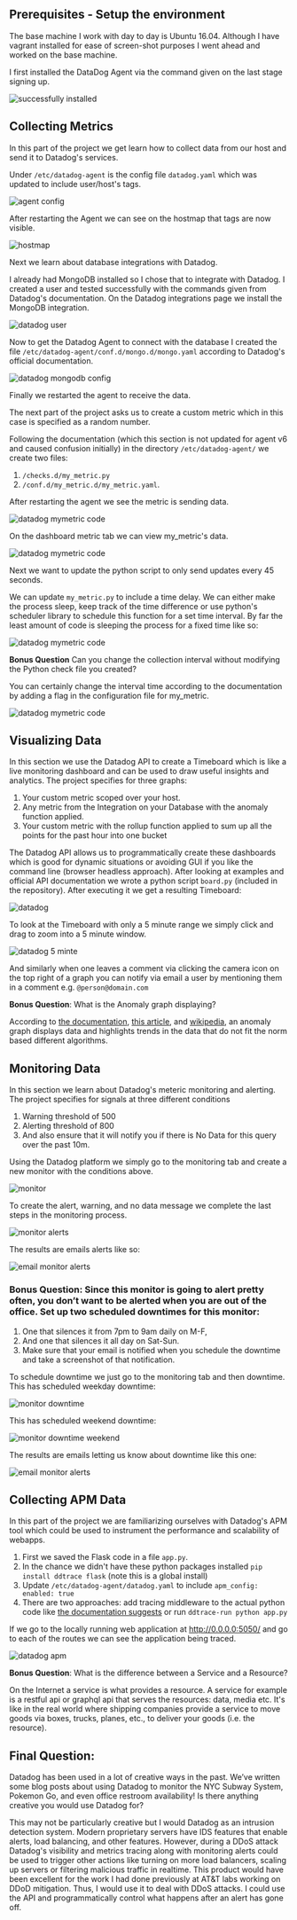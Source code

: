 ## Prerequisites - Setup the environment
The base machine I work with day to day is Ubuntu 16.04. Although I have vagrant installed for ease of screen-shot purposes I went ahead and worked on the base machine.

I first installed the DataDog Agent via the command given on the last stage signing up.

![successfully installed](DD_setup.png)

## Collecting Metrics
In this part of the project we get learn how to collect data from our host and send it to Datadog's services.

Under `/etc/datadog-agent` is the config file `datadog.yaml` which was updated to include user/host's tags.

![agent config](DD_agent_config.png)

After restarting the Agent we can see on the hostmap that tags are now visible.

![hostmap](DD_hostmap.png)

Next we learn about database integrations with Datadog.

I already had MongoDB installed so I chose that to integrate with Datadog. I created a user and tested successfully with the commands given from Datadog's documentation. On the Datadog integrations page we install the MongoDB integration.

![datadog user](DD_dbuser.png)

Now to get the Datadog Agent to connect with the database I created the file `/etc/datadog-agent/conf.d/mongo.d/mongo.yaml` according to Datadog's official documentation.

![datadog mongodb config](DD_mongoconfig.png)

Finally we restarted the agent to receive the data.

The next part of the project asks us to create a custom metric which in this case is specified as a random number.

Following the documentation (which this section is not updated for agent v6 and caused confusion initially) in the directory `/etc/datadog-agent/` we create two files:
1. `/checks.d/my_metric.py`
2. `/conf.d/my_metric.d/my_metric.yaml`.

After restarting the agent we see the metric is sending data.

![datadog mymetric code](DD_my_metrics.png)

On the dashboard metric tab we can view my_metric's data.

![datadog mymetric code](DD_my_metrics_dash.png)

Next we want to update the python script to only send updates every 45 seconds.

We can update `my_metric.py` to include a time delay. We can either make the process sleep, keep track of the time difference or use python's scheduler library to schedule this function for a set time interval. By far the least amount of code is sleeping the process for a fixed time like so:


![datadog mymetric code](DD_my_metric_codeupdate.png)

**Bonus Question** Can you change the collection interval without modifying the Python check file you created?

You can certainly change the interval time according to the documentation by adding a flag in the configuration file for my_metric.

![datadog mymetric code](DD_updatedmymetericyaml.png)

## Visualizing Data
In this section we use the Datadog API to create a Timeboard which is like a live monitoring dashboard and can be used to draw useful insights and analytics. The project specifies for three graphs:
1. Your custom metric scoped over your host.
2. Any metric from the Integration on your Database with the anomaly function applied.
3. Your custom metric with the rollup function applied to sum up all the points for the past hour into one bucket

The Datadog API allows us to programmatically create these dashboards which is good for dynamic situations or avoiding GUI if you like the command line (browser headless approach).
After looking at examples and official API documentation we wrote a python script `board.py` (included in the repository). After executing it we get a resulting Timeboard:

![datadog](DD_timeboard.png)

To look at the Timeboard with only a 5 minute range we simply click and drag to zoom into a 5 minute window.

![datadog 5 minte](DD_5mins.png)

And similarly when one leaves a comment via clicking the camera icon on the top right of a graph you can notify via email a user by mentioning them in a comment e.g. `@person@domain.com`

**Bonus Question**: What is the Anomaly graph displaying?

According to [the documentation](https://docs.datadoghq.com/monitors/monitor_types/anomaly/), [this article](https://www.datadoghq.com/blog/introducing-anomaly-detection-datadog/), and [wikipedia](https://en.wikipedia.org/wiki/Anomaly_detection), an anomaly graph displays data and highlights trends in the data that do not fit the norm based different algorithms.

## Monitoring Data

In this section we learn about Datadog's meteric monitoring and alerting.
The project specifies for signals at three different conditions
1. Warning threshold of 500
2. Alerting threshold of 800
3. And also ensure that it will notify you if there is No Data for this query over the past 10m.

Using the Datadog platform we simply go to the monitoring tab and create a new monitor with the conditions above.

![monitor](DD_monitor.png)

To create the alert, warning, and no data message we complete the last steps in the monitoring process.

![monitor alerts](DD_alertmess.png)

The results are emails alerts like so:

![email monitor alerts](DD_email1.png)

### **Bonus Question**: Since this monitor is going to alert pretty often, you don’t want to be alerted when you are out of the office. Set up two scheduled downtimes for this monitor:
  1. One that silences it from 7pm to 9am daily on M-F,
  2. And one that silences it all day on Sat-Sun.
  3. Make sure that your email is notified when you schedule the downtime and take a screenshot of that notification.

To schedule downtime we just go to the monitoring tab and then downtime.
This has scheduled weekday downtime:

![monitor downtime](DD_downtime.png)

This has scheduled weekend downtime:

![monitor downtime weekend](DD_downtime2.png)

The results are emails letting us know about downtime like this one:

![email monitor alerts](DD_email2.png)

## Collecting APM Data
In this part of the project we are familiarizing ourselves with Datadog's APM tool which could be used to instrument the performance and scalability of webapps.

1. First we saved the Flask code in a file `app.py`.
2. In the chance we didn't have these python packages installed `pip install ddtrace flask` (note this is a global install)
3. Update `/etc/datadog-agent/datadog.yaml` to include `apm_config: enabled: true`
4. There are two approaches: add tracing middleware to the actual python code like [the documentation suggests](https://docs.datadoghq.com/tracing/setup/python/) or run `ddtrace-run python app.py`

If we go to the locally running web application at http://0.0.0.0:5050/ and go to each of the routes we can see the application being traced.

![datadog apm](DD_APM.png)

**Bonus Question**: What is the difference between a Service and a Resource?

On the Internet a service is what provides a resource. A service for example is a restful api or graphql api that serves the resources: data, media etc. It's like in the real world where shipping companies provide a service to move goods via boxes, trucks, planes, etc., to deliver your goods (i.e. the resource).

## Final Question:

Datadog has been used in a lot of creative ways in the past. We’ve written some blog posts about using Datadog to monitor the NYC Subway System, Pokemon Go, and even office restroom availability!
Is there anything creative you would use Datadog for?

This may not be particularly creative but I would Datadog as an intrusion detection system. Modern proprietary servers have IDS features that enable alerts, load balancing, and other features. However, during a DDoS attack Datadog's visibility and metrics tracing along with monitoring alerts could be used to trigger other actions like turning on more load balancers, scaling up servers or filtering malicious traffic in realtime. This product would have been excellent for the work I had done previously at AT&T labs working on DDoD mitigation. Thus, I would use it to deal with DDoS attacks. I could use the API and programmatically control what happens after an alert has gone off.
